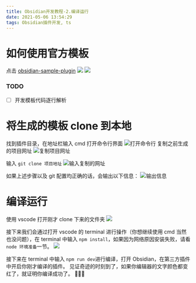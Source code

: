 ```yaml
---
title: Obsidian开发教程-2.编译运行
date: 2021-05-06 13:54:29
tags: Obsidian插件开发, ts
---
```


# 如何使用官方模板

点击 [obsidian-sample-plugin](https://github.com/obsidianmd/obsidian-sample-plugin)
![](https://person-pic-1253385403.cos.ap-shanghai.myqcloud.com/img/20210430113717.png)
![](https://person-pic-1253385403.cos.ap-shanghai.myqcloud.com/img/20210430113751.png)

<!-- more -->

### TODO

- [ ] 开发模板代码逐行解析

# 将生成的模板 clone 到本地

找到插件目录，在地址栏输入 cmd 打开命令行界面
![打开命令行](https://person-pic-1253385403.cos.ap-shanghai.myqcloud.com/img/20210506125930.png)
复制之前生成的项目网址
![复制项目网址](https://person-pic-1253385403.cos.ap-shanghai.myqcloud.com/img/20210506115957.png)

输入 `git clone 项目地址`
![输入复制的网址](https://person-pic-1253385403.cos.ap-shanghai.myqcloud.com/img/20210506130427.png)

如果上述步骤以及 git 配置均正确的话，会输出以下信息：
![输出信息](https://person-pic-1253385403.cos.ap-shanghai.myqcloud.com/img/20210506130757.png)

# 编译运行

使用 vscode 打开刚才 clone 下来的文件夹
![](https://person-pic-1253385403.cos.ap-shanghai.myqcloud.com/img/20210506131052.png)

接下来我们会通过打开 vscode 的 terminal 进行操作（你想继续使用 cmd 当然也没问题），在 terminal 中输入 `npm install`，如果因为网络原因安装失败，请看 `node 环境准备`一节。
![](https://person-pic-1253385403.cos.ap-shanghai.myqcloud.com/img/20210506131213.png)

接下来在 terminal 中输入 `npm run dev`进行编译，打开 Obsidian，在第三方插件中开启你刚才编译的插件。
见证奇迹的时刻到了，如果你编辑器的文字颜色都变红了，就证明你编译成功了。
👏👏👏
